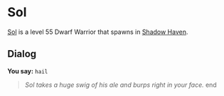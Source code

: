 # Sol



[Sol](/npc/150121) is a level 55 Dwarf Warrior that spawns in [Shadow Haven](/zone/150).



## Dialog

**You say:** `hail`



>*Sol takes a huge swig of his ale and burps right in your face.*
end
